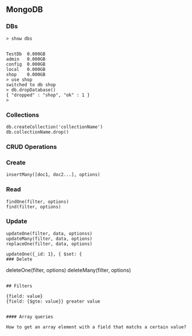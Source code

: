 ## MongoDB

### DBs

```
> show dbs


TestDb  0.000GB
admin   0.000GB
config  0.000GB
local   0.000GB
shop    0.000GB
> use shop
switched to db shop
> db.dropDatabase()
{ "dropped" : "shop", "ok" : 1 }
> 
```
### Collections

```
db.createCollection('collectionName')
db.collectionName.drop()
```


### CRUD Operations

### Create

```insertOne(doc, options)
insertMany([doc1, doc2...], options)
```

### Read

```
findOne(filter, options)
find(filter, options)
```

### Update

```
updateOne(filter, data, optionss)
updateMany(filter, data, options)
replaceOne(filter, data, options)
```

```
updateOne({_id: 1}, { $set: {
### Delete

```
deleteOne(filter, options)
deleteMany(filter, options)
```

## Filters

{field: value}
{field: {$gte: value}} greater value


#### Array queries

How to get an array element with a field that matchs a certain value?

